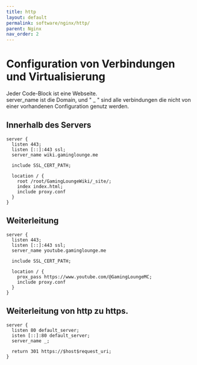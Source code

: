 ```yaml
---
title: http
layout: default
permalink: software/nginx/http/
parent: Nginx
nav_order: 2
---
```


# Configuration von Verbindungen und Virtualisierung

Jeder Code-Block ist eine Webseite.<br>
server_name ist die Domain, und " _ " sind alle verbindungen die nicht von einer vorhandenen Configuration genutz werden.

## Innerhalb des Servers
```
server {
  listen 443;
  listen [::]:443 ssl;
  server_name wiki.gaminglounge.me
  
  include SSL_CERT_PATH;

  location / {
    root /root/GamingLoungeWiki/_site/;
    index index.html;
    include proxy.conf
  }
}
```

## Weiterleitung
```
server {
  listen 443;
  listen [::]:443 ssl;
  server_name youtube.gaminglounge.me
  
  include SSL_CERT_PATH;

  location / {
    prox_pass https://www.youtube.com/@GamingLoungeMC;
    include proxy.conf
  }
}
```

## Weiterleitung von http zu https.
```
server {
  listen 80 default_server;
  isten [::]:80 default_server;
  server_name _;

  return 301 https://$host$request_uri;
}
```
